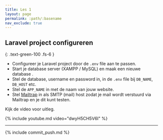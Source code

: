 ```yaml
---
title: Les 1
layout: page
permalink: :path/:basename
nav_exclude: true
---
```


## Laravel project configureren
{: .text-green-100 .fs-6 }

- Configureer je Laravel project door de `.env` file aan te passen.
- Start je database server (XAMPP / MySQL) en maak een nieuwe database .
- Stel de database, username en password in, in de `.env` file bij `DB_NAME`, `DB_HOST` etc.
- Stel de `APP_NAME` in met de naam van jouw website.
- Stel [Mailtrap](https://mailtrap.io) in als SMTP (mail) host zodat je mail wordt verstuurd via Mailtrap en je dit kunt testen.


Kijk de video voor uitleg.

{% include youtube.md video="dwyH5CH5V6I" %}


---

{% include commit_push.md %}


